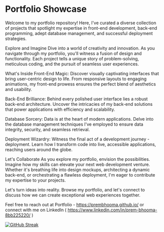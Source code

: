 <h1>Portfolio Showcase</h1>
Welcome to my portfolio repository! Here, I've curated a diverse collection of projects that spotlight my expertise in front-end development, back-end programming, adept database management, and successful deployment strategies.

Explore and Imagine
Dive into a world of creativity and innovation. As you navigate through my portfolio, you'll witness a fusion of design and functionality. Each project tells a unique story of problem-solving, meticulous coding, and the pursuit of seamless user experiences.

What's Inside
Front-End Magic: Discover visually captivating interfaces that bring user-centric design to life. From responsive layouts to engaging animations, my front-end prowess ensures the perfect blend of aesthetics and usability.

Back-End Brilliance: Behind every polished user interface lies a robust back-end architecture. Uncover the intricacies of my back-end solutions that power applications with efficiency and scalability.

Database Sorcery: Data is at the heart of modern applications. Delve into the database management techniques I've employed to ensure data integrity, security, and seamless retrieval.

Deployment Wizardry: Witness the final act of a development journey - deployment. Learn how I transform code into live, accessible applications, reaching users around the globe.

Let's Collaborate
As you explore my portfolio, envision the possibilities. Imagine how my skills can elevate your next web development venture. Whether it's breathing life into design mockups, architecting a dynamic back-end, or orchestrating a flawless deployment, I'm eager to contribute my expertise to your projects.

Let's turn ideas into reality. Browse my portfolio, and let's connect to discuss how we can create exceptional web experiences together.

Feel free to reach out at Portfolio - https://prembhooma.github.io/ or connect with me on LinkedIn ( https://www.linkedin.com/in/prem-bhooma-8bb225220/ )


[![GitHub Streak](https://github-readme-streak-stats.herokuapp.com?user=PremBhooma)](https://git.io/streak-stats)
